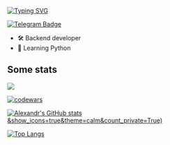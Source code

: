 [![Typing SVG](https://readme-typing-svg.herokuapp.com?color=%2336BCF7&lines=Python+Backend+developer)](https://git.io/typing-svg)

[![Telegram Badge](https://img.shields.io/badge/-Light_88-blue?style=social&logo=telegram&link=https://t.me/Light_88)](https://t.me/Light_88) <p align='left'>
 

- 🛠 Backend developer
- 🐍 Learning Python



## Some stats
![](https://komarev.com/ghpvc/?username=JustLight1&style=flat-square&color=red)
 
[![codewars](https://www.codewars.com/users/JustLight1/badges/large)](https://www.codewars.com/users/JustLight1)
 
[![Alexandr's GitHub stats](https://github-readme-stats.vercel.app/api?username=JustLight1)&show_icons=true&theme=calm&count_private=True)](https://github.com/JustLight1/github-readme-stats)

[![Top Langs](https://github-readme-stats.vercel.app/api/top-langs/?username=JustLight1&layout=compact&theme=calm&count_private=True)](https://github.com/anuraghazra/github-readme-stats)
